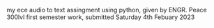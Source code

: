 my ece audio to text assingment using python, given by ENGR. Peace 300lvl first semester work, submitted Saturday 4th Febuary 2023

